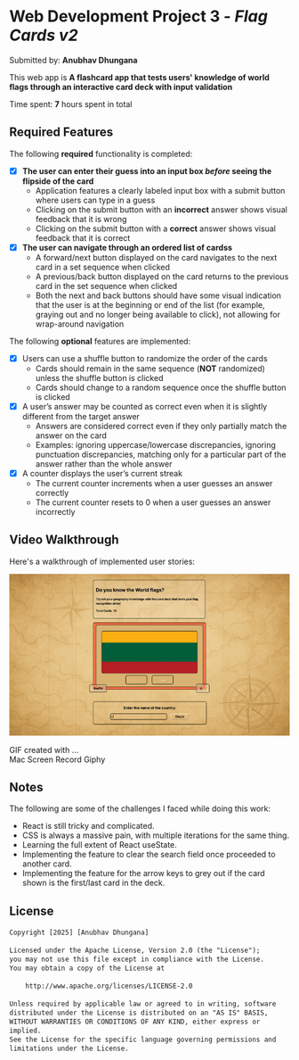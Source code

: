 # Web Development Project 3 - *Flag Cards v2*

Submitted by: **Anubhav Dhungana**

This web app is **A flashcard app that tests users' knowledge of world flags through an interactive card deck with input validation**

Time spent: **7** hours spent in total

## Required Features

The following **required** functionality is completed:

- [x] **The user can enter their guess into an input box *before* seeing the flipside of the card**
  - Application features a clearly labeled input box with a submit button where users can type in a guess
  - Clicking on the submit button with an **incorrect** answer shows visual feedback that it is wrong 
  -  Clicking on the submit button with a **correct** answer shows visual feedback that it is correct
- [x] **The user can navigate through an ordered list of cardss**
  - A forward/next button displayed on the card navigates to the next card in a set sequence when clicked
  - A previous/back button displayed on the card returns to the previous card in the set sequence when clicked
  - Both the next and back buttons should have some visual indication that the user is at the beginning or end of the list (for example, graying out and no longer being available to click), not allowing for wrap-around navigation

The following **optional** features are implemented:
- [x] Users can use a shuffle button to randomize the order of the cards
  - Cards should remain in the same sequence (**NOT** randomized) unless the shuffle button is clicked 
  - Cards should change to a random sequence once the shuffle button is clicked
- [x] A user’s answer may be counted as correct even when it is slightly different from the target answer
  - Answers are considered correct even if they only partially match the answer on the card 
  - Examples: ignoring uppercase/lowercase discrepancies, ignoring punctuation discrepancies, matching only for a particular part of the answer rather than the whole answer
- [x] A counter displays the user’s current streak
  - The current counter increments when a user guesses an answer correctly
  - The current counter resets to 0 when a user guesses an answer incorrectly



## Video Walkthrough

Here's a walkthrough of implemented user stories:

<img src='src/assets/week3projectwalkthrough.gif' title='Video Walkthrough' width='' alt='Video Walkthrough' />

GIF created with ...  
Mac Screen Record
Giphy

## Notes

The following are some of the challenges I faced while doing this work:
- React is still tricky and complicated.
- CSS is always a massive pain, with multiple iterations for the same thing. 
- Learning the full extent of React useState.
- Implementing the feature to clear the search field once proceeded to another card. 
- Implementing the feature for the arrow keys to grey out if the card shown is the first/last card in the deck. 


## License

    Copyright [2025] [Anubhav Dhungana]

    Licensed under the Apache License, Version 2.0 (the "License");
    you may not use this file except in compliance with the License.
    You may obtain a copy of the License at

        http://www.apache.org/licenses/LICENSE-2.0

    Unless required by applicable law or agreed to in writing, software
    distributed under the License is distributed on an "AS IS" BASIS,
    WITHOUT WARRANTIES OR CONDITIONS OF ANY KIND, either express or implied.
    See the License for the specific language governing permissions and
    limitations under the License.

